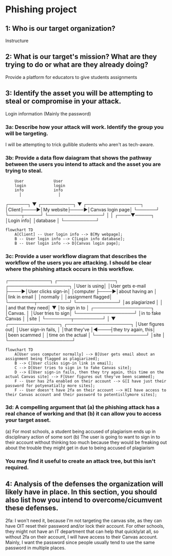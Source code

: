 # Phishing project
## 1: Who is our target organization?
Instructure

## 2: What is our target's mission? What are they trying to do or what are they already doing?
Provide a platform for educators to give students assignments

## 3: Identify the asset you will be attempting to steal or compromise in your attack.
Login information (Mainly the password)

### 3a: Describe how your attack will work. Identify the group you will be targeting.
I will be attempting to trick gullible students who aren't as tech-aware.

### 3b: Provide a data flow daiagram that shows the pathway between the users you intend to attack and the asset you are trying to steal.
        User             User
        login            login
        info             info
          │                │
┌──────┐  ▼  ┌──────────┐  ▼  ┌─────────────────┐
│Client├────►│My website├────►│Canvas login page│
└──────┘     └────┬─────┘     └─────────────────┘
                  │
                  │
             ┌────▼─────┐
             │Login info│
             │database  │
             └──────────┘
```mermaid
flowchart TD
	A[Client] -- User login info --> B[My webpage];
	B -- User login info --> C[Login info database];
	B -- User login info --> D[Canvas login page];
```

### 3c: Provide a user workflow diagram that describes the workflow of the users you are attacking. I should be clear where the phishing attack occurs in this workflow.
┌─────────────┐     ┌──────────────────┐     ┌───────────────────┐
│User is using│     │User gets e-mail  ├────►│User clicks sign-in│
│computer     ├────►│about having an   │     │link in email      │
│normally     │     │assignment flagged│     └────────┬──────────┘
└─────────────┘     │as plagiarized    │              │
                    │and that they need│              ▼
                    │to sign in to     │     ┌──────────────────┐
                    │Canvas.           │     │User tries to sign│
                    └──────────────────┘     │in to fake Canvas │
                                             │site              │
                                             └────────┬─────────┘
                                                      │
                                                      ▼
                      ┌────────────────┐     ┌────────────────────┐
                      │User figures out│     │User sign-in fails, │
                      │that they've    │◄────┤they try again, this│
                      │been scammed    │     │time on the actual  │
                      └────────────────┘     │site                │
                                             └────────────────────┘
```mermaid
flowchart TD
	A[User uses computer normally] --> B[User gets email about an assignment being flagged as plagiarized];
	B --> C[User clicks sign-in link in email];
	C --> D[User tries to sign in to fake Canvas site];
	D --> E[User sign-in fails, then they try again, this time on the actual Canvas site] --> F[User figures out they've been scammed];
	F -- User has 2fa enabled on their account --> G[I have just their password for potyenatially more sites];
	F -- User doesn't have 2fa on their account --> H[I have access to their Canvas account and their password to potentisllymore sites];
```

### 3d: A compelling argument that (a) the phishing attack has a real chance of working and that (b) it can allow you to access your target asset.
(a) For most schools, a student being accused of plagiarism ends up in disciplinary action of some sort
(b) The user is going to want to sign in to their account without thinking too much because they would be freaking out about the trouble they might get in due to being accused of plagiarism

### You may find it useful to create an attack tree, but this isn't required.


## 4: Analysis of the defenses the organization will likely have in place. In this section, you should also list how you intend to overcome/cicumvent these defenses.
2fa: I won't need it, because I'm not targeting the canvas site, as they can have OIT reset their password and/or lock their account.
For other schools, they might not have an IT department that can help that quickly/at all, so without 2fa on their account, I will have access to their Canvas account.
Mainly, I want the password since people usually tend to use the same password in multiple places.